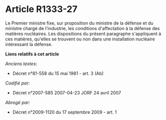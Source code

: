 # Article R1333-27

Le Premier ministre fixe, sur proposition du ministre de la défense et du ministre chargé de l'industrie, les conditions
d'affectation à la défense des matières nucléaires. Les dispositions du présent paragraphe s'appliquent à ces matières,
qu'elles se trouvent ou non dans une installation nucléaire intéressant la défense.

**Liens relatifs à cet article**

_Anciens textes_:

  - Décret n°81-558 du 15 mai 1981 - art. 3 (Ab)

_Codifié par_:

  - Décret n°2007-585 2007-04-23 JORF 24 avril 2007

_Abrogé par_:

  - Décret n°2009-1120 du 17 septembre 2009 - art. 1
